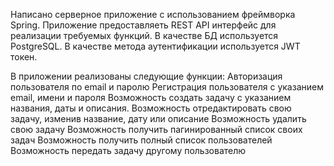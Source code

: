 Написано серверное приложение с использованием фреймворка Spring. 
Приложение предоставляеть REST API интерфейс для реализации требуемых функций.
В качестве БД используется PostgreSQL.
В качестве метода аутентификации используется JWT токен.

В приложении реализованы следующие функции:
Авторизация пользователя по email и паролю
Регистрация пользователя с указанием email, имени и пароля
Возможность создать задачу с указанием названия, даты и описания.
Возможность отредактировать свою задачу, изменив название, дату или описание
Возможность удалить свою задачу
Возможность получить пагинированный список своих задач
Возможность получить полный список пользователей
Возможность передать задачу другому пользователю
